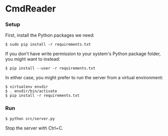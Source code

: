 # CmdReader

### Setup

First, install the Python packages we need:

    $ sudo pip install -r requirements.txt

If you don't have write permission to your system's Python package folder, you
might want to instead:

    $ pip install --user -r requirements.txt

In either case, you might prefer to run the server from a virtual environment:

    $ virtualenv envdir
    $ . envdir/bin/activate
    $ pip install -r requirements.txt

### Run

    $ python src/server.py

Stop the server with Ctrl+C.
